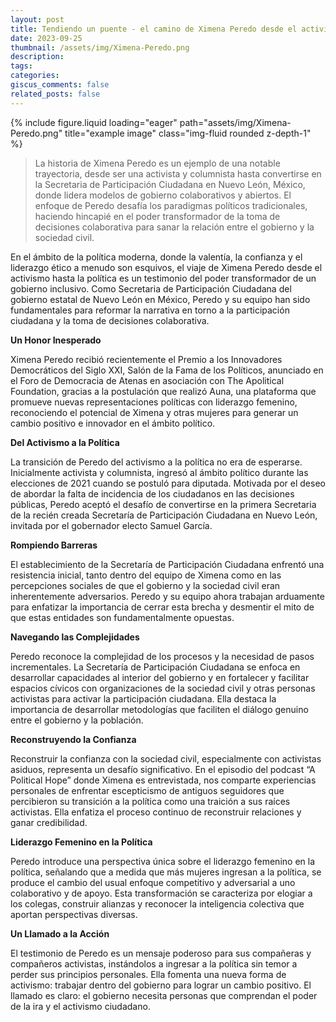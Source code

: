 ```yaml
---
layout: post
title: Tendiendo un puente - el camino de Ximena Peredo desde el activismo hacia una política más colaborativa
date: 2023-09-25
thumbnail: /assets/img/Ximena-Peredo.png
description:
tags:
categories:
giscus_comments: false
related_posts: false
---
```


<div class="row">
    <div class="col-sm mt-3 mt-md-0">
        {% include figure.liquid loading="eager" path="assets/img/Ximena-Peredo.png" title="example image" class="img-fluid rounded z-depth-1" %}
    </div>
</div>

> La historia de Ximena Peredo es un ejemplo de una notable trayectoria, desde ser una activista y columnista hasta convertirse en la Secretaria de Participación Ciudadana en Nuevo León, México, donde lidera modelos de gobierno colaborativos y abiertos.
> El enfoque de Peredo desafía los paradigmas políticos tradicionales, haciendo hincapié en el poder transformador de la toma de decisiones colaborativa para sanar la relación entre el gobierno y la sociedad civil.

En el ámbito de la política moderna, donde la valentía, la confianza y el liderazgo ético a menudo son esquivos, el viaje de Ximena Peredo desde el activismo hasta la política es un testimonio del poder transformador de un gobierno inclusivo. Como Secretaria de Participación Ciudadana del gobierno estatal de Nuevo León en México, Peredo y su equipo han sido fundamentales para reformar la narrativa en torno a la participación ciudadana y la toma de decisiones colaborativa.

**Un Honor Inesperado**

Ximena Peredo recibió recientemente el Premio a los Innovadores Democráticos del Siglo XXI, Salón de la Fama de los Políticos, anunciado en el Foro de Democracia de Atenas en asociación con The Apolitical Foundation, gracias a la postulación que realizó Auna, una plataforma que promueve nuevas representaciones políticas con liderazgo femenino, reconociendo el potencial de Ximena y otras mujeres para generar un cambio positivo e innovador en el ámbito político.

**Del Activismo a la Política**

La transición de Peredo del activismo a la política no era de esperarse. Inicialmente activista y columnista, ingresó al ámbito político durante las elecciones de 2021 cuando se postuló para diputada. Motivada por el deseo de abordar la falta de incidencia de los ciudadanos en las decisiones públicas, Peredo aceptó el desafío de convertirse en la primera Secretaria de la recién creada Secretaría de Participación Ciudadana en Nuevo León, invitada por el gobernador electo Samuel García.

**Rompiendo Barreras**

El establecimiento de la Secretaría de Participación Ciudadana enfrentó una resistencia inicial, tanto dentro del equipo de Ximena como en las percepciones sociales de que el gobierno y la sociedad civil eran inherentemente adversarios. Peredo y su equipo ahora trabajan arduamente para enfatizar la importancia de cerrar esta brecha y desmentir el mito de que estas entidades son fundamentalmente opuestas.

**Navegando las Complejidades**

Peredo reconoce la complejidad de los procesos y la necesidad de pasos incrementales. La Secretaría de Participación Ciudadana se enfoca en desarrollar capacidades al interior del gobierno y en fortalecer y facilitar espacios cívicos con organizaciones de la sociedad civil y otras personas activistas para activar la participación ciudadana. Ella destaca la importancia de desarrollar metodologías que faciliten el diálogo genuino entre el gobierno y la población.

**Reconstruyendo la Confianza**

Reconstruir la confianza con la sociedad civil, especialmente con activistas asiduos, representa un desafío significativo. En el episodio del podcast “A Political Hope” donde Ximena es entrevistada, nos comparte experiencias personales de enfrentar escepticismo de antiguos seguidores que percibieron su transición a la política como una traición a sus raíces activistas. Ella enfatiza el proceso continuo de reconstruir relaciones y ganar credibilidad.

**Liderazgo Femenino en la Política**

Peredo introduce una perspectiva única sobre el liderazgo femenino en la política, señalando que a medida que más mujeres ingresan a la política, se produce el cambio del usual enfoque competitivo y adversarial a uno colaborativo y de apoyo. Esta transformación se caracteriza por elogiar a los colegas, construir alianzas y reconocer la inteligencia colectiva que aportan perspectivas diversas.

**Un Llamado a la Acción**

El testimonio de Peredo es un mensaje poderoso para sus compañeras y compañeros activistas, instándolos a ingresar a la política sin temor a perder sus principios personales. Ella fomenta una nueva forma de activismo: trabajar dentro del gobierno para lograr un cambio positivo. El llamado es claro: el gobierno necesita personas que comprendan el poder de la ira y el activismo ciudadano.
